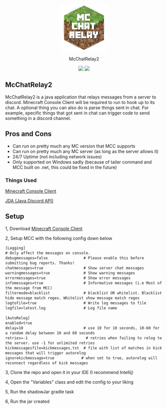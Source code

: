 <p align="center">
<img src="https://raw.githubusercontent.com/udu3324/McChatRelay2/master/src/main/resources/icon.png" width="150" alt="icon">
</p>
<p align="center">
	  McChatRelay2
</p>
<p align="center">
      <img src="https://img.shields.io/github/license/udu3324/McChatRelay2">
	  <img src="https://img.shields.io/github/issues/udu3324/McChatRelay2">
</p>
<h2>McChatRelay2</h2>
McChatRelay2 is a java application that relays messages from a server to discord. Minecraft Console Client 
will be required to run to hook up to its chat. A optional thing you can also do is parse things
sent in chat. For example, specific things that got sent in chat can trigger code to send something in
a discord channel.

<h2>Pros and Cons</h2>

- Can run on pretty much any MC version that MCC supports
- Can run on pretty much any MC server (as long as the server allows it)
- 24/7 Uptime (not including network issues)
- Only supported on Windows sadly (because of tailer command and MCC built on .net, this could be fixed in the future)

<h3>Things Used</h3>
<p>

[Minecraft Console Client](https://github.com/MCCTeam/Minecraft-Console-Client)

[JDA (Java Discord API)](https://github.com/DV8FromTheWorld/JDA)

</p>

<h2>Setup</h2>
<p>

1, Download [Minecraft Console Client](https://ci.appveyor.com/project/ORelio/minecraft-console-client/build/artifacts)

2, Setup MCC with the following config down below
```
[Logging]
# Only affect the messages on console.
debugmessages=false                # Please enable this before submitting bug reports. Thanks!
chatmessages=true                  # Show server chat messages
warningmessages=true               # Show warning messages
errormessages=true                 # Show error messages
infomessages=true                  # Informative messages (i.e Most of the message from MCC)
filtermode=blacklist               # blacklist OR whitelist. Blacklist hide message match regex. Whitelist show message match regex
logtofile=true                     # Write log messages to file
logfile=latest.log                 # Log file name

[AutoRelog]
enabled=true
delay=10                           # use 10 for 10 seconds, 10-60 for a random delay between 10 and 60 seconds
retries=-1                          # retries when failing to relog to the server. use -1 for unlimited retries
kickmessagesfile=kickmessages.txt  # file with list of matches in kick messages that will trigger autorelog
ignorekickmessage=true            # when set to true, autorelog will reconnect regardless of kick messages
```

3, Clone the repo and open it in your IDE (I recommend Intellij)

4, Open the "Variables" class and edit the config to your liking

5, Run the shadowJar gradle task

6, Run the jar created

</p>